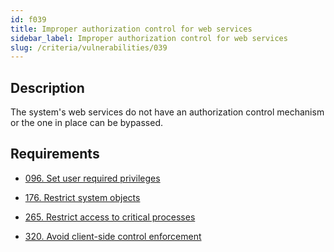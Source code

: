 ```yaml
---
id: f039
title: Improper authorization control for web services
sidebar_label: Improper authorization control for web services
slug: /criteria/vulnerabilities/039
---
```


## Description

The system's web services do not have
an authorization control mechanism
or the one in place can be bypassed.

## Requirements

- [096. Set user required privileges](/criteria/requirements/authorization/096)

- [176. Restrict system objects](/criteria/requirements/data/176)

- [265. Restrict access to critical processes](/criteria/requirements/services/265)

- [320. Avoid client-side control enforcement](/criteria/requirements/architecture/320)
